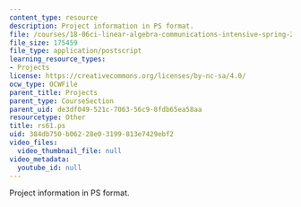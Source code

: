 ```yaml
---
content_type: resource
description: Project information in PS format.
file: /courses/18-06ci-linear-algebra-communications-intensive-spring-2004/384db750b06228e03199813e7429ebf2_rs61.ps
file_size: 175459
file_type: application/postscript
learning_resource_types:
- Projects
license: https://creativecommons.org/licenses/by-nc-sa/4.0/
ocw_type: OCWFile
parent_title: Projects
parent_type: CourseSection
parent_uid: de3df049-521c-7063-56c9-8fdb65ea58aa
resourcetype: Other
title: rs61.ps
uid: 384db750-b062-28e0-3199-813e7429ebf2
video_files:
  video_thumbnail_file: null
video_metadata:
  youtube_id: null
---
```

Project information in PS format.